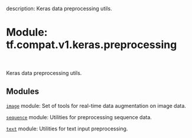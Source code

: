 description: Keras data preprocessing utils.

<div itemscope itemtype="http://developers.google.com/ReferenceObject">
<meta itemprop="name" content="tf.compat.v1.keras.preprocessing" />
<meta itemprop="path" content="Stable" />
</div>

# Module: tf.compat.v1.keras.preprocessing

<!-- Insert buttons and diff -->

<table class="tfo-notebook-buttons tfo-api nocontent" align="left">

</table>



Keras data preprocessing utils.



## Modules

[`image`](../../../../tf/compat/v1/keras/preprocessing/image.md) module: Set of tools for real-time data augmentation on image data.

[`sequence`](../../../../tf/compat/v1/keras/preprocessing/sequence.md) module: Utilities for preprocessing sequence data.

[`text`](../../../../tf/compat/v1/keras/preprocessing/text.md) module: Utilities for text input preprocessing.

